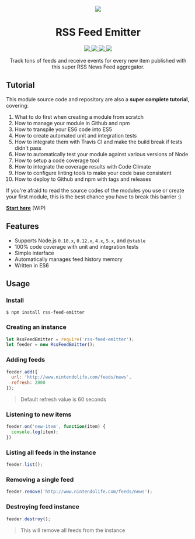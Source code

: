 <p align="center">
  <img src="https://raw.githubusercontent.com/filipedeschamps/rss-feed-emitter/master/content/logo.gif">
</p>

<h1 align="center">RSS Feed Emitter</h1>

<p align="center">
  <a href="https://travis-ci.org/filipedeschamps/rss-feed-emitter">
    <img src="https://travis-ci.org/filipedeschamps/rss-feed-emitter.svg?branch=master">
  </a>
  <a href="https://codeclimate.com/github/filipedeschamps/rss-feed-emitter/coverage">
    <img src="https://codeclimate.com/github/filipedeschamps/rss-feed-emitter/badges/coverage.svg">
  </a>
  <a href="https://www.npmjs.com/package/rss-feed-emitter">
    <img src="https://david-dm.org/filipedeschamps/rss-feed-emitter.svg">
  </a>
  <a href="https://www.npmjs.com/package/rss-feed-emitter">
    <img src="https://badge.fury.io/js/rss-feed-emitter.svg">
  </a>
</p>

<p align="center">
  Track tons of feeds and receive events for every new item published with this super RSS News Feed aggregator.
</p>


## Tutorial

This module source code and repository are also a **super complete tutorial**, covering:

 1. What to do first when creating a module from scratch
 2. How to manage your module in Github and npm
 3. How to transpile your ES6 code into ES5
 4. How to create automated unit and integration tests
 5. How to integrate them with Travis CI and make the build break if tests didn't pass
 6. How to automatically test your module against various versions of Node
 7. How to setup a code coverage tool
 8. How to integrate the coverage results with Code Climate
 9. How to configure linting tools to make your code base consistent
 10. How to deploy to Github and npm with tags and releases

If you're afraid to read the source codes of the modules you use or create your first module, this is the best chance you have to break this barrier :)

**[Start here]()** (WIP)


## Features

 * Supports Node.js `0.10.x`, `0.12.x`, `4.x`, `5.x`, and `@stable`
 * 100% code coverage with unit and integration tests
 * Simple interface
 * Automatically manages feed history memory
 * Written in ES6


## Usage


### Install

```
$ npm install rss-feed-emitter
```


### Creating an instance

``` js
let RssFeedEmitter = require('rss-feed-emitter');
let feeder = new RssFeedEmitter();
```


### Adding feeds

``` js
feeder.add({
  url: 'http://www.nintendolife.com/feeds/news',
  refresh: 2000
});
```

> Default refresh value is 60 seconds


### Listening to new items

``` js
feeder.on('new-item', function(item) {
  console.log(item);
})
```


### Listing all feeds in the instance
``` js
feeder.list();
```


### Removing a single feed

``` js
feeder.remove('http://www.nintendolife.com/feeds/news');
```


### Destroying feed instance

``` js
feeder.destroy();
```
> This will remove all feeds from the instance
